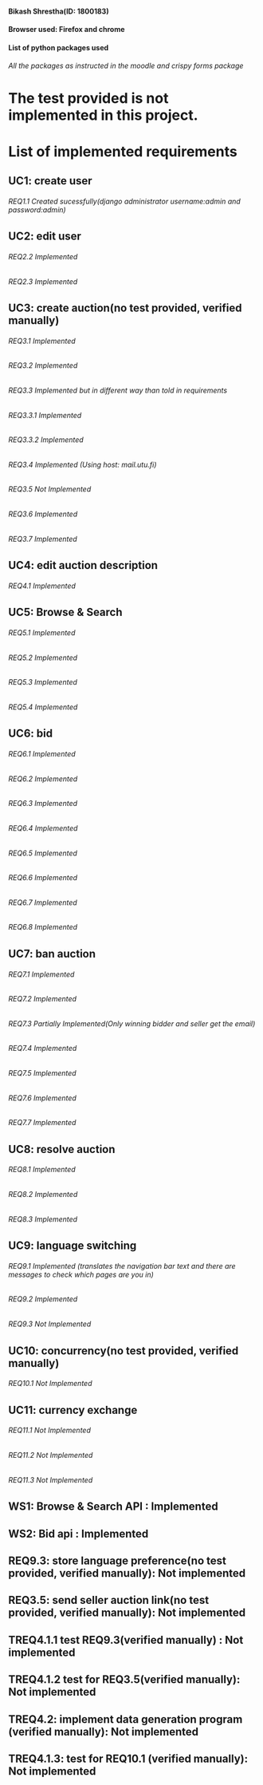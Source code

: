 #### Bikash Shrestha(ID: 1800183)
#### Browser used: Firefox and chrome
#### List of python packages used
###### All the packages as instructed in the moodle and crispy forms package

# The test provided is not implemented in this project.

# List of implemented requirements
## UC1: create user
###### REQ1.1 Created sucessfully(django administrator username:admin and password:admin)
## UC2: edit user
###### REQ2.2 Implemented
###### REQ2.3 Implemented
## UC3: create auction(no test provided, verified manually)
###### REQ3.1 Implemented
###### REQ3.2 Implemented
###### REQ3.3 Implemented but in different way than told in requirements
###### REQ3.3.1 Implemented
###### REQ3.3.2 Implemented
###### REQ3.4 Implemented (Using host: mail.utu.fi)
###### REQ3.5 Not Implemented
###### REQ3.6 Implemented
###### REQ3.7 Implemented
## UC4: edit auction description
###### REQ4.1 Implemented
## UC5: Browse & Search
###### REQ5.1 Implemented
###### REQ5.2 Implemented
###### REQ5.3 Implemented
###### REQ5.4 Implemented
## UC6: bid
###### REQ6.1 Implemented
###### REQ6.2 Implemented
###### REQ6.3 Implemented
###### REQ6.4 Implemented
###### REQ6.5 Implemented
###### REQ6.6 Implemented
###### REQ6.7 Implemented
###### REQ6.8 Implemented
## UC7: ban auction
###### REQ7.1 Implemented
###### REQ7.2 Implemented
###### REQ7.3 Partially Implemented(Only winning bidder and seller get the email)
###### REQ7.4 Implemented
###### REQ7.5 Implemented
###### REQ7.6 Implemented
###### REQ7.7 Implemented
## UC8: resolve auction
###### REQ8.1 Implemented
###### REQ8.2 Implemented
###### REQ8.3 Implemented
## UC9: language switching
###### REQ9.1 Implemented (translates the navigation bar text and there are messages to check which pages are you in)
###### REQ9.2 Implemented
###### REQ9.3 Not Implemented
## UC10: concurrency(no test provided, verified manually)
###### REQ10.1 Not Implemented
## UC11: currency exchange
###### REQ11.1 Not Implemented
###### REQ11.2 Not Implemented
###### REQ11.3 Not Implemented
## WS1: Browse & Search API : Implemented
## WS2: Bid api : Implemented
## REQ9.3: store language preference(no test provided, verified manually): Not implemented
## REQ3.5: send seller auction link(no test provided, verified manually): Not implemented
## TREQ4.1.1 test REQ9.3(verified manually) : Not implemented
## TREQ4.1.2 test for REQ3.5(verified manually): Not implemented
## TREQ4.2:  implement data generation program  (verified manually): Not implemented
## TREQ4.1.3: test for REQ10.1 (verified manually): Not implemented